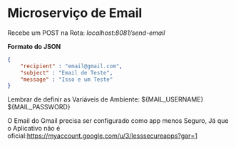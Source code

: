 # Microserviço de Email
Recebe um POST na Rota:
*localhost:8081/send-email*

**Formato do JSON**
```json
{
    "recipient" : "email@gmail.com",
    "subject" : "Email de Teste",
    "message" : "Isso e um Teste"
}

```

Lembrar de definir as Variáveis de Ambiente:
${MAIL_USERNAME}
${MAIL_PASSWORD}

O Email do Gmail precisa ser configurado como app menos Seguro, Já que o Aplicativo não é oficial:https://myaccount.google.com/u/3/lesssecureapps?gar=1